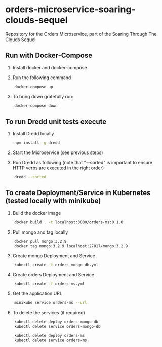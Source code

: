 # orders-microservice-soaring-clouds-sequel

Repository for the Orders Microservice, part of the Soaring Through The Clouds Sequel

## Run with Docker-Compose

1) Install docker and docker-compose

2) Run the following command

```bash
	docker-compose up
```

3) To bring down gratefully run:

```bash
	docker-compose down
```

## To run Dredd unit tests execute

1) Install Dredd locally

```bash
	npm install -g dredd
```

2) Start the Microservice (see previous steps)

3) Run Dredd as following (note that "--sorted" is important to ensure HTTP verbs are executed in the right order)

```bash
	dredd --sorted
```

## To create Deployment/Service in Kubernetes (tested locally with minikube)

1) Build the docker image

```bash
	docker build . -t localhost:3000/orders-ms:0.1.0
```

2) Pull mongo and tag locally

```bash
  	docker pull mongo:3.2.9
  	docker tag mongo:3.2.9 localhost:27017/mongo:3.2.9
```

3) Create mongo Deployment and Service

```bash
    kubectl create -f orders-mongo-db.yml
```

4) Create orders Deployment and Service

```bash
	kubectl create -f orders-ms.yml
```

5) Get the application URL

```bash
    minikube service orders-ms --url
```

6) To delete the services (if required)

```bash
    kubectl delete deploy orders-mongo-db
    kubectl delete service orders-mongo-db

    kubectl delete deploy orders-ms
    kubectl delete service orders-ms
```
